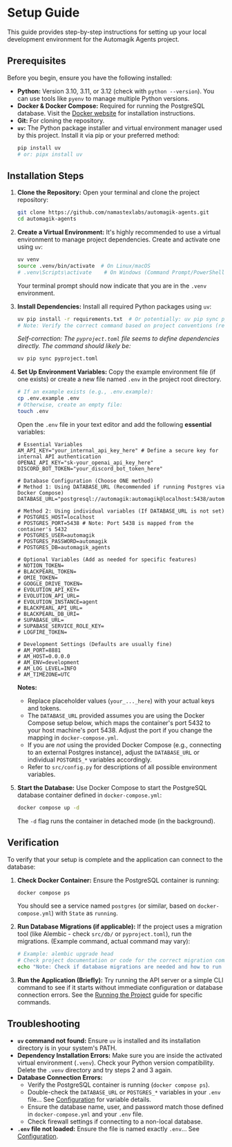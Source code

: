# Setup Guide

This guide provides step-by-step instructions for setting up your local development environment for the Automagik Agents project.

## Prerequisites

Before you begin, ensure you have the following installed:

*   **Python:** Version 3.10, 3.11, or 3.12 (check with `python --version`). You can use tools like `pyenv` to manage multiple Python versions.
*   **Docker & Docker Compose:** Required for running the PostgreSQL database. Visit the [Docker website](https://docs.docker.com/get-docker/) for installation instructions.
*   **Git:** For cloning the repository.
*   **`uv`:** The Python package installer and virtual environment manager used by this project. Install it via pip or your preferred method:
    ```bash
    pip install uv
    # or: pipx install uv
    ```

## Installation Steps

1.  **Clone the Repository:**
    Open your terminal and clone the project repository:
    ```bash
    git clone https://github.com/namastexlabs/automagik-agents.git
    cd automagik-agents
    ```

2.  **Create a Virtual Environment:**
    It's highly recommended to use a virtual environment to manage project dependencies. Create and activate one using `uv`:
    ```bash
    uv venv
    source .venv/bin/activate  # On Linux/macOS
    # .venv\Scripts\activate    # On Windows (Command Prompt/PowerShell)
    ```
    Your terminal prompt should now indicate that you are in the `.venv` environment.

3.  **Install Dependencies:**
    Install all required Python packages using `uv`:
    ```bash
    uv pip install -r requirements.txt  # Or potentially: uv pip sync pyproject.toml
    # Note: Verify the correct command based on project conventions (requirements.txt or pyproject.toml)
    ```
    *Self-correction: The `pyproject.toml` file seems to define dependencies directly. The command should likely be:* 
    ```bash
    uv pip sync pyproject.toml
    ```

4.  **Set Up Environment Variables:**
    Copy the example environment file (if one exists) or create a new file named `.env` in the project root directory.
    ```bash
    # If an example exists (e.g., .env.example):
    cp .env.example .env 
    # Otherwise, create an empty file:
    touch .env
    ```
    Open the `.env` file in your text editor and add the following **essential** variables:
    ```dotenv
    # Essential Variables
    AM_API_KEY="your_internal_api_key_here" # Define a secure key for internal API authentication
    OPENAI_API_KEY="sk-your_openai_api_key_here"
    DISCORD_BOT_TOKEN="your_discord_bot_token_here"
    
    # Database Configuration (Choose ONE method)
    # Method 1: Using DATABASE_URL (Recommended if running Postgres via Docker Compose)
    DATABASE_URL="postgresql://automagik:automagik@localhost:5438/automagik_agents" 
    
    # Method 2: Using individual variables (If DATABASE_URL is not set)
    # POSTGRES_HOST=localhost
    # POSTGRES_PORT=5438 # Note: Port 5438 is mapped from the container's 5432
    # POSTGRES_USER=automagik
    # POSTGRES_PASSWORD=automagik
    # POSTGRES_DB=automagik_agents
    
    # Optional Variables (Add as needed for specific features)
    # NOTION_TOKEN=
    # BLACKPEARL_TOKEN=
    # OMIE_TOKEN=
    # GOOGLE_DRIVE_TOKEN=
    # EVOLUTION_API_KEY=
    # EVOLUTION_API_URL=
    # EVOLUTION_INSTANCE=agent
    # BLACKPEARL_API_URL=
    # BLACKPEARL_DB_URI=
    # SUPABASE_URL=
    # SUPABASE_SERVICE_ROLE_KEY=
    # LOGFIRE_TOKEN=
    
    # Development Settings (Defaults are usually fine)
    # AM_PORT=8881
    # AM_HOST=0.0.0.0
    # AM_ENV=development
    # AM_LOG_LEVEL=INFO
    # AM_TIMEZONE=UTC
    ```
    **Notes:**
    *   Replace placeholder values (`your_..._here`) with your actual keys and tokens.
    *   The `DATABASE_URL` provided assumes you are using the Docker Compose setup below, which maps the container's port 5432 to your host machine's port 5438. Adjust the port if you change the mapping in `docker-compose.yml`.
    *   If you are *not* using the provided Docker Compose (e.g., connecting to an external Postgres instance), adjust the `DATABASE_URL` or individual `POSTGRES_*` variables accordingly.
    *   Refer to `src/config.py` for descriptions of all possible environment variables.

5.  **Start the Database:**
    Use Docker Compose to start the PostgreSQL database container defined in `docker-compose.yml`:
    ```bash
    docker compose up -d
    ```
    The `-d` flag runs the container in detached mode (in the background).

## Verification

To verify that your setup is complete and the application can connect to the database:

1.  **Check Docker Container:** Ensure the PostgreSQL container is running:
    ```bash
    docker compose ps
    ```
    You should see a service named `postgres` (or similar, based on `docker-compose.yml`) with `State` as `running`.

2.  **Run Database Migrations (if applicable):** If the project uses a migration tool (like Alembic - check `src/db/` or `pyproject.toml`), run the migrations. (Example command, actual command may vary):
    ```bash
    # Example: alembic upgrade head 
    # Check project documentation or code for the correct migration command.
    echo "Note: Check if database migrations are needed and how to run them."
    ```

3.  **Run the Application (Briefly):** Try running the API server or a simple CLI command to see if it starts without immediate configuration or database connection errors. See the [Running the Project](./running.md) guide for specific commands.

## Troubleshooting

*   **`uv` command not found:** Ensure `uv` is installed and its installation directory is in your system's PATH.
*   **Dependency Installation Errors:** Make sure you are inside the activated virtual environment (`.venv`). Check your Python version compatibility. Delete the `.venv` directory and try steps 2 and 3 again.
*   **Database Connection Errors:**
    *   Verify the PostgreSQL container is running (`docker compose ps`).
    *   Double-check the `DATABASE_URL` or `POSTGRES_*` variables in your `.env` file... See [Configuration](./configuration.md) for variable details.
    *   Ensure the database name, user, and password match those defined in `docker-compose.yml` and your `.env` file.
    *   Check firewall settings if connecting to a non-local database.
*   **`.env` file not loaded:** Ensure the file is named exactly `.env`... See [Configuration](./configuration.md). 